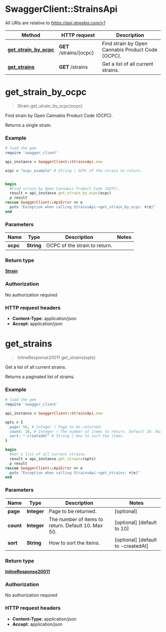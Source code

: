 # SwaggerClient::StrainsApi

All URIs are relative to *https://api.otreeba.com/v1*

Method | HTTP request | Description
------------- | ------------- | -------------
[**get_strain_by_ocpc**](StrainsApi.md#get_strain_by_ocpc) | **GET** /strains/{ocpc} | Find strain by Open Cannabis Product Code (OCPC).
[**get_strains**](StrainsApi.md#get_strains) | **GET** /strains | Get a list of all current strains.


# **get_strain_by_ocpc**
> Strain get_strain_by_ocpc(ocpc)

Find strain by Open Cannabis Product Code (OCPC).

Returns a single strain.

### Example
```ruby
# load the gem
require 'swagger_client'

api_instance = SwaggerClient::StrainsApi.new

ocpc = "ocpc_example" # String | OCPC of the strain to return.


begin
  #Find strain by Open Cannabis Product Code (OCPC).
  result = api_instance.get_strain_by_ocpc(ocpc)
  p result
rescue SwaggerClient::ApiError => e
  puts "Exception when calling StrainsApi->get_strain_by_ocpc: #{e}"
end
```

### Parameters

Name | Type | Description  | Notes
------------- | ------------- | ------------- | -------------
 **ocpc** | **String**| OCPC of the strain to return. | 

### Return type

[**Strain**](Strain.md)

### Authorization

No authorization required

### HTTP request headers

 - **Content-Type**: application/json
 - **Accept**: application/json



# **get_strains**
> InlineResponse20011 get_strains(opts)

Get a list of all current strains.

Returns a paginated list of strains.

### Example
```ruby
# load the gem
require 'swagger_client'

api_instance = SwaggerClient::StrainsApi.new

opts = { 
  page: 56, # Integer | Page to be returned.
  count: 10, # Integer | The number of items to return. Default 10. Max 50.
  sort: "-createdAt" # String | How to sort the items.
}

begin
  #Get a list of all current strains.
  result = api_instance.get_strains(opts)
  p result
rescue SwaggerClient::ApiError => e
  puts "Exception when calling StrainsApi->get_strains: #{e}"
end
```

### Parameters

Name | Type | Description  | Notes
------------- | ------------- | ------------- | -------------
 **page** | **Integer**| Page to be returned. | [optional] 
 **count** | **Integer**| The number of items to return. Default 10. Max 50. | [optional] [default to 10]
 **sort** | **String**| How to sort the items. | [optional] [default to -createdAt]

### Return type

[**InlineResponse20011**](InlineResponse20011.md)

### Authorization

No authorization required

### HTTP request headers

 - **Content-Type**: application/json
 - **Accept**: application/json




